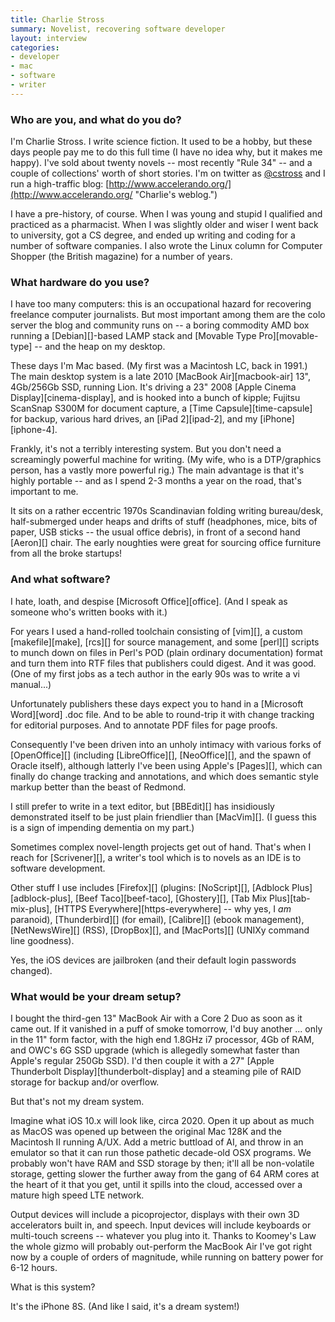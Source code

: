 ```yaml
---
title: Charlie Stross
summary: Novelist, recovering software developer
layout: interview
categories:
- developer
- mac
- software
- writer
---
```


### Who are you, and what do you do?

I'm Charlie Stross. I write science fiction. It used to be a hobby, but these days people pay me to do this full time (I have no idea why, but it makes me happy). I've sold about twenty novels -- most recently "Rule 34" -- and a couple of collections' worth of short stories. I'm on twitter as [@cstross](https://twitter.com/#!/cstross/ "Charles' Twitter account.") and I run a high-traffic blog: [http://www.accelerando.org/](http://www.accelerando.org/ "Charlie's weblog.")

I have a pre-history, of course. When I was young and stupid I qualified and practiced as a pharmacist. When I was slightly older and wiser I went back to university, got a CS degree, and ended up writing and coding for a number of software companies. I also wrote the Linux column for Computer Shopper (the British magazine) for a number of years.

### What hardware do you use?

I have too many computers: this is an occupational hazard for recovering freelance computer journalists. But most important among them are the colo server the blog and community runs on -- a boring commodity AMD box running a [Debian][]-based LAMP stack and [Movable Type Pro][movable-type] -- and the heap on my desktop.

These days I'm Mac based. (My first was a Macintosh LC, back in 1991.) The main desktop system is a late 2010 [MacBook Air][macbook-air] 13", 4Gb/256Gb SSD, running Lion. It's driving a 23" 2008 [Apple Cinema Display][cinema-display], and is hooked into a bunch of kipple; Fujitsu ScanSnap S300M for document capture, a [Time Capsule][time-capsule] for backup, various hard drives, an [iPad 2][ipad-2], and my [iPhone][iphone-4].

Frankly, it's not a terribly interesting system. But you don't need a screamingly powerful machine for writing. (My wife, who is a DTP/graphics person, has a vastly more powerful rig.) The main advantage is that it's highly portable -- and as I spend 2-3 months a year on the road, that's important to me.

It sits on a rather eccentric 1970s Scandinavian folding writing bureau/desk, half-submerged under heaps and drifts of stuff (headphones, mice, bits of paper, USB sticks -- the usual office debris), in front of a second hand [Aeron][] chair. The early noughties were great for sourcing office furniture from all the broke startups!

### And what software?

I hate, loath, and despise [Microsoft Office][office]. (And I speak as someone who's written books with it.)

For years I used a hand-rolled toolchain consisting of [vim][], a custom [makefile][make], [rcs][] for source management, and some [perl][] scripts to munch down on files in Perl's POD (plain ordinary documentation) format and turn them into RTF files that publishers could digest. And it was good. (One of my first jobs as a tech author in the early 90s was to write a vi manual...)

Unfortunately publishers these days expect you to hand in a [Microsoft Word][word] .doc file. And to be able to round-trip it with change tracking for editorial purposes. And to annotate PDF files for page proofs.

Consequently I've been driven into an unholy intimacy with various forks of [OpenOffice][] (including [LibreOffice][], [NeoOffice][], and the spawn of Oracle itself), although latterly I've been using Apple's [Pages][], which can finally do change tracking and annotations, and which does semantic style markup better than the beast of Redmond.

I still prefer to write in a text editor, but [BBEdit][] has insidiously demonstrated itself to be just plain friendlier than [MacVim][]. (I guess this is a sign of impending dementia on my part.)

Sometimes complex novel-length projects get out of hand. That's when I reach for [Scrivener][], a writer's tool which is to novels as an IDE is to software development.

Other stuff I use includes [Firefox][] (plugins: [NoScript][], [Adblock Plus][adblock-plus], [Beef Taco][beef-taco], [Ghostery][], [Tab Mix Plus][tab-mix-plus], [HTTPS Everywhere][https-everywhere] -- why yes, I *am* paranoid), [Thunderbird][] (for email), [Calibre][] (ebook management), [NetNewsWire][] (RSS), [DropBox][], and [MacPorts][] (UNIXy command line goodness).

Yes, the iOS devices are jailbroken (and their default login passwords changed).

### What would be your dream setup?

I bought the third-gen 13" MacBook Air with a Core 2 Duo as soon as it came out. If it vanished in a puff of smoke tomorrow, I'd buy another ... only in the 11" form factor, with the high end 1.8GHz i7 processor, 4Gb of RAM, and OWC's 6G SSD upgrade (which is allegedly somewhat faster than Apple's regular 250Gb SSD). I'd then couple it with a 27" [Apple Thunderbolt Display][thunderbolt-display] and a steaming pile of RAID storage for backup and/or overflow.

But that's not my dream system.

Imagine what iOS 10.x will look like, circa 2020. Open it up about as much as MacOS was opened up between the original Mac 128K and the Macintosh II running A/UX. Add a metric buttload of AI, and throw in an emulator so that it can run those pathetic decade-old OSX programs. We probably won't have RAM and SSD storage by then; it'll all be non-volatile storage, getting slower the further away from the gang of 64 ARM cores at the heart of it that you get, until it spills into the cloud, accessed over a mature high speed LTE network.

Output devices will include a picoprojector, displays with their own 3D accelerators built in, and speech. Input devices will include keyboards or multi-touch screens -- whatever you plug into it. Thanks to Koomey's Law the whole gizmo will probably out-perform the MacBook Air I've got right now by a couple of orders of magnitude, while running on battery power for 6-12 hours.

What is this system?

It's the iPhone 8S. (And like I said, it's a dream system!)